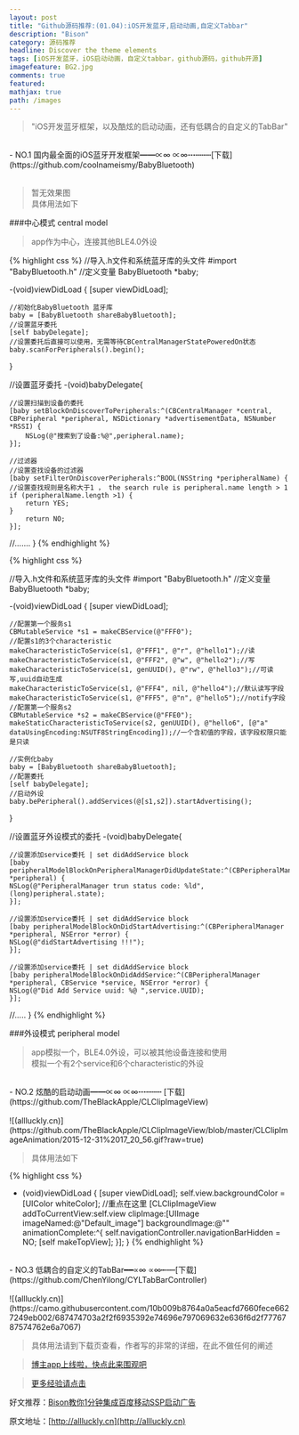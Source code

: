 ```yaml
---
layout: post
title: "Github源码推荐:(01.04):iOS开发蓝牙,启动动画,自定义Tabbar"
description: "Bison"
category: 源码推荐
headline: Discover the theme elements
tags: [iOS开发蓝牙，iOS启动动画，自定义tabbar，github源码，github开源]
imagefeature: BG2.jpg
comments: true
featured: 
mathjax: true
path: /images
---
```


>&quot;iOS开发蓝牙框架，以及酷炫的启动动画，还有低耦合的自定义的TabBar&quot;

<br>
- NO.1 国内最全面的iOS蓝牙开发框架━━∝∞ ∝∞┅┉┉[下载](https://github.com/coolnameismy/BabyBluetooth) <br>
<br>

> 暂无效果图<br>
> 具体用法如下<br>

###中心模式 central model
<br>

> app作为中心，连接其他BLE4.0外设<br>

{% highlight css %}
//导入.h文件和系统蓝牙库的头文件
#import "BabyBluetooth.h"
//定义变量
BabyBluetooth *baby;

-(void)viewDidLoad {
    [super viewDidLoad];

    //初始化BabyBluetooth 蓝牙库
    baby = [BabyBluetooth shareBabyBluetooth];
    //设置蓝牙委托
    [self babyDelegate];
    //设置委托后直接可以使用，无需等待CBCentralManagerStatePoweredOn状态
    baby.scanForPeripherals().begin();
}

//设置蓝牙委托
-(void)babyDelegate{

    //设置扫描到设备的委托
    [baby setBlockOnDiscoverToPeripherals:^(CBCentralManager *central, CBPeripheral *peripheral, NSDictionary *advertisementData, NSNumber *RSSI) {
        NSLog(@"搜索到了设备:%@",peripheral.name);
    }];

    //过滤器
    //设置查找设备的过滤器
    [baby setFilterOnDiscoverPeripherals:^BOOL(NSString *peripheralName) {
    //设置查找规则是名称大于1 ， the search rule is peripheral.name length > 1
    if (peripheralName.length >1) {
        return YES;
    }
        return NO;
    }];

//.......
}
{% endhighlight %}
<br>

{% highlight css %}

//导入.h文件和系统蓝牙库的头文件
#import "BabyBluetooth.h"
//定义变量
BabyBluetooth *baby;

-(void)viewDidLoad {
    [super viewDidLoad];

    //配置第一个服务s1
    CBMutableService *s1 = makeCBService(@"FFF0");
    //配置s1的3个characteristic
    makeCharacteristicToService(s1, @"FFF1", @"r", @"hello1");//读
    makeCharacteristicToService(s1, @"FFF2", @"w", @"hello2");//写
    makeCharacteristicToService(s1, genUUID(), @"rw", @"hello3");//可读写,uuid自动生成
    makeCharacteristicToService(s1, @"FFF4", nil, @"hello4");//默认读写字段
    makeCharacteristicToService(s1, @"FFF5", @"n", @"hello5");//notify字段
    //配置第一个服务s2
    CBMutableService *s2 = makeCBService(@"FFE0");
    makeStaticCharacteristicToService(s2, genUUID(), @"hello6", [@"a" dataUsingEncoding:NSUTF8StringEncoding]);//一个含初值的字段，该字段权限只能是只读

    //实例化baby
    baby = [BabyBluetooth shareBabyBluetooth];
    //配置委托
    [self babyDelegate];
    //启动外设
    baby.bePeripheral().addServices(@[s1,s2]).startAdvertising();
}

//设置蓝牙外设模式的委托
-(void)babyDelegate{

    //设置添加service委托 | set didAddService block
    [baby peripheralModelBlockOnPeripheralManagerDidUpdateState:^(CBPeripheralManager *peripheral) {
    NSLog(@"PeripheralManager trun status code: %ld",(long)peripheral.state);
    }];

    //设置添加service委托 | set didAddService block
    [baby peripheralModelBlockOnDidStartAdvertising:^(CBPeripheralManager *peripheral, NSError *error) {
    NSLog(@"didStartAdvertising !!!");
    }];

    //设置添加service委托 | set didAddService block
    [baby peripheralModelBlockOnDidAddService:^(CBPeripheralManager *peripheral, CBService *service, NSError *error) {
    NSLog(@"Did Add Service uuid: %@ ",service.UUID);
    }];

//.....
}
{% endhighlight %}

###外设模式 peripheral model<br>
>app模拟一个，BLE4.0外设，可以被其他设备连接和使用<br>
>模拟一个有2个service和6个characteristic的外设<br>


<br>
- NO.2 炫酷的启动动画━━∝∞ ∝∞┅┉┉ [下载](https://github.com/TheBlackApple/CLClipImageView)<br>
<br>
![(allluckly.cn)](https://github.com/TheBlackApple/CLClipImageView/blob/master/CLClipImageAnimation/2015-12-31%2017_20_56.gif?raw=true)<br>

> 具体用法如下<br>

{% highlight css %}
- (void)viewDidLoad {
    [super viewDidLoad];
    self.view.backgroundColor = [UIColor whiteColor];
    //重点在这里
    [CLClipImageView addToCurrentView:self.view clipImage:[UIImage imageNamed:@"Default_image"] backgroundImage:@"" animationComplete:^{
        self.navigationController.navigationBarHidden = NO;
        [self makeTopView];
    }];
}
{% endhighlight %}
<br>
- NO.3 低耦合的自定义的TabBar━━∝∞ ∝∞┅┉┉[下载](https://github.com/ChenYilong/CYLTabBarController)<br>

<br>
![(allluckly.cn)](https://camo.githubusercontent.com/10b009b8764a0a5eacfd7660fece6627249eb002/687474703a2f2f6935392e74696e797069632e636f6d2f7776787574762e6a7067)<br>

> 具体用法请到下载页查看，作者写的非常的详细，在此不做任何的阐述<br>

> [博主app上线啦，快点此来围观吧](https://itunes.apple.com/us/app/it-blog-zi-xueios-kai-fa-jin/id1067787090?l=zh&ls=1&mt=8)<br>

> [更多经验请点击](http://allluckly.cn/)<br>

好文推荐：[Bison教你1分钟集成百度移动SSP启动广告](http://allluckly.cn/sdk/baidu01)<br>

原文地址：[http://allluckly.cn](http://allluckly.cn)







